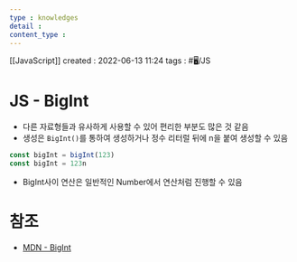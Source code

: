 ```yaml
---
type : knowledges
detail : 
content_type :
---
```


[[JavaScript]]
created : 2022-06-13 11:24
tags : #🖥️/JS

# JS - BigInt
- 다른 자료형들과 유사하게 사용할 수 있어 편리한 부분도 많은 것 같음
- 생성은 `BigInt()`를 통하여 생성하거나 정수 리터럴 뒤에 n을 붙여 생성할 수 있음

```javascript
const bigInt = bigInt(123)
const bigInt = 123n
```

- BigInt사이 연산은 일반적인 Number에서 연산처럼 진행할 수 있음

# 참조
- [MDN - BigInt](https://developer.mozilla.org/ko/docs/Web/JavaScript/Reference/Global_Objects/BigInt)
